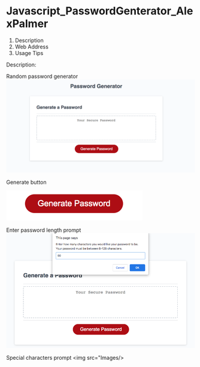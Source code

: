 # Javascript_PasswordGenterator_AlexPalmer

1. Description
2. Web Address
3. Usage Tips



Description:


Random password generator
<img src="Images/start.png">



Generate button

<img src="Images/button.png">



Enter password length prompt
<img src="Images/length.png">



Special characters prompt
<img src="Images/>
